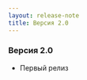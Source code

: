 ```yaml
---
layout: release-note
title: Версия 2.0
---
```

<div class="container">
<h3>Версия 2.0</h3>
<ul>
  <li>Первый релиз</li>
</ul>
</div>
